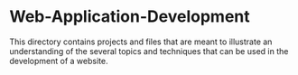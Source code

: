 # Web-Application-Development

This directory contains projects and files that are meant to illustrate an understanding of the several topics and techniques that can be used in the development of a website. 
